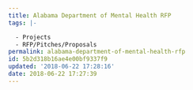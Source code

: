 ```yaml
---
title: Alabama Department of Mental Health RFP
tags: |-

  - Projects
  - RFP/Pitches/Proposals
permalink: alabama-department-of-mental-health-rfp
id: 5b2d318b16ae4e00bf9337f9
updated: '2018-06-22 17:28:16'
date: 2018-06-22 17:27:39
---
```

